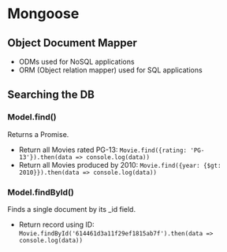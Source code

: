 # Mongoose
## Object Document Mapper
- ODMs used for NoSQL applications
- ORM (Object relation mapper) used for SQL applications

## Searching the DB
### Model.find()
Returns a Promise.
- Return all Movies rated PG-13: `Movie.find({rating: 'PG-13'}).then(data => console.log(data))` 
- Return all Movies produced by 2010: `Movie.find({year: {$gt: 2010}}).then(data => console.log(data))` 

### Model.findById()
Finds a single document by its _id field.
- Return record using ID: `Movie.findById('614461d3a11f29ef1815ab7f').then(data => console.log(data))`